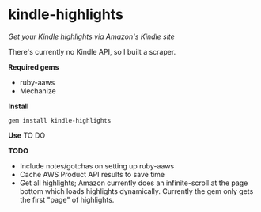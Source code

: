 kindle-highlights
============

*Get your Kindle highlights via Amazon's Kindle site*

There's currently no Kindle API, so I built a scraper.

**Required gems**

* ruby-aaws
* Mechanize

**Install**
	
	gem install kindle-highlights
**Use**
	TO DO


**TODO**

* Include notes/gotchas on setting up ruby-aaws
* Cache AWS Product API results to save time
* Get all highlights; Amazon currently does an infinite-scroll at the page bottom which loads highlights dynamically.  Currently the gem only gets the first "page" of highlights.

